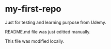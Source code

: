 # my-first-repo
Just for testing and learning purpose from Udemy.

README.md file was just editted manually.

This file was modified locally.
